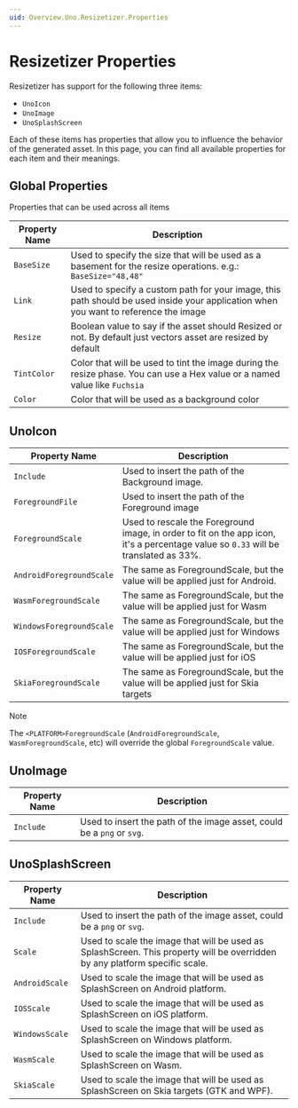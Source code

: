 ```yaml
---
uid: Overview.Uno.Resizetizer.Properties
---
```


# Resizetizer Properties

Resizetizer has support for the following three items:

* `UnoIcon`
* `UnoImage`
* `UnoSplashScreen`

Each of these items has properties that allow you to influence the behavior of the generated asset. In this page, you can find all available properties for each item and their meanings.

## Global Properties

Properties that can be used across all items

| Property Name | Description                                                                                                                         |
|---------------|-------------------------------------------------------------------------------------------------------------------------------------|
| `BaseSize`    | Used to specify the size that will be used as a basement for the resize operations. e.g.: `BaseSize="48,48"`                        |
| `Link`        | Used to specify a custom path for your image, this path should be used inside your application when you want to reference the image |
| `Resize`      | Boolean value to say if the asset should Resized or not. By default just vectors asset are resized by default                       |
| `TintColor`   | Color that will be used to tint the image during the resize phase. You can use a Hex value or a named value like `Fuchsia`          |
| `Color`       | Color that will be used as a background color                                                                                       |

## UnoIcon

| Property Name            | Description                                                                                                                           |
|--------------------------|---------------------------------------------------------------------------------------------------------------------------------------|
| `Include`                | Used to insert the path of the Background image.                                                                                      |
| `ForegroundFile`         | Used to insert the path of the Foreground image                                                                                       |
| `ForegroundScale`        | Used to rescale the Foreground image, in order to fit on the app icon, it's a percentage value so `0.33` will be translated as 33%. |
| `AndroidForegroundScale` | The same as ForegroundScale, but the value will be applied just for Android.                                                          |
| `WasmForegroundScale`    | The same as ForegroundScale, but the value will be applied just for Wasm                                                              |
| `WindowsForegroundScale` | The same as ForegroundScale, but the value will be applied just for Windows                                                           |
| `IOSForegroundScale`     | The same as ForegroundScale, but the value will be applied just for iOS                                                               |
| `SkiaForegroundScale`    | The same as ForegroundScale, but the value will be applied just for Skia targets                                                      |

> [!NOTE]
> The `<PLATFORM>ForegroundScale` (`AndroidForegroundScale`, `WasmForegroundScale`, etc) will override the global `ForegroundScale` value.

## UnoImage

| Property Name | Description                                                            |
|---------------|------------------------------------------------------------------------|
| `Include`     | Used to insert the path of the image asset, could be a `png` or `svg`. |

## UnoSplashScreen

| Property Name  | Description                                                                                                               |
|----------------|---------------------------------------------------------------------------------------------------------------------------|
| `Include`      | Used to insert the path of the image asset, could be a `png` or `svg`.                                                    |
| `Scale`        | Used to scale the image that will be used as SplashScreen. This property will be overridden by any platform specific scale. |
| `AndroidScale` | Used to scale the image that will be used as SplashScreen on Android platform.                                            |
| `IOSScale`     | Used to scale the image that will be used as SplashScreen on iOS platform.                                                |
| `WindowsScale` | Used to scale the image that will be used as SplashScreen on Windows platform.                                            |
| `WasmScale`    | Used to scale the image that will be used as SplashScreen on Wasm.                                                        |
| `SkiaScale`    | Used to scale the image that will be used as SplashScreen on Skia targets (GTK and WPF).                                  |
